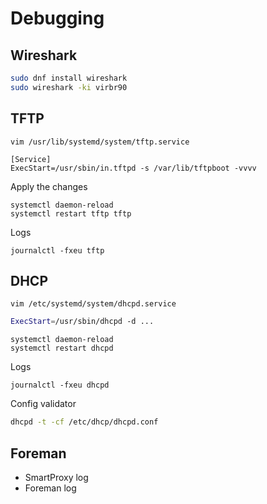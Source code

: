 # Debugging

## Wireshark

```bash
sudo dnf install wireshark
sudo wireshark -ki virbr90
```

## TFTP

`vim /usr/lib/systemd/system/tftp.service`

```
[Service]
ExecStart=/usr/sbin/in.tftpd -s /var/lib/tftpboot -vvvv
```

Apply the changes

```
systemctl daemon-reload
systemctl restart tftp tftp
```

Logs

```
journalctl -fxeu tftp
```

## DHCP

`vim /etc/systemd/system/dhcpd.service`

```bash
ExecStart=/usr/sbin/dhcpd -d ...
```

```
systemctl daemon-reload
systemctl restart dhcpd
```

Logs

```
journalctl -fxeu dhcpd
```

Config validator

```bash
dhcpd -t -cf /etc/dhcp/dhcpd.conf
```

## Foreman

- SmartProxy log
- Foreman log
